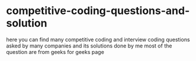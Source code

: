 # competitive-coding-questions-and-solution

here you can find many competitive coding and interview coding questions asked by many companies and its solutions done by me
most of the question are from geeks for geeks page

